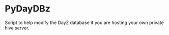 PyDayDBz
========

Script to help modify the DayZ database if you are hosting your own private hive server.